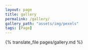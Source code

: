 ```yaml
---
layout: page
title: gallery
permalink: /gallery/
gallery_path: "assets/img/pexels"
tags: [Page]
---
```


{% translate_file pages/gallery.md %}
